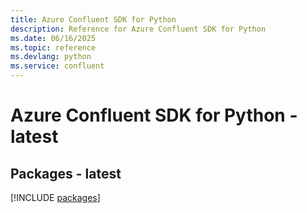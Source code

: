 ```yaml
---
title: Azure Confluent SDK for Python
description: Reference for Azure Confluent SDK for Python
ms.date: 06/16/2025
ms.topic: reference
ms.devlang: python
ms.service: confluent
---
```

# Azure Confluent SDK for Python - latest
## Packages - latest
[!INCLUDE [packages](confluent-index.md)]
